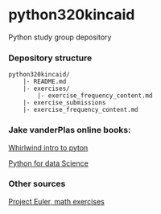 # python320kincaid
Python study group depository

### Depository structure
    python320kincaid/
        |- README.md
        |- exercises/
            |- exercise_frequency_content.md
        |- exercise_submissions
	    |- exercise_frequency_content.md

### Jake vanderPlas online books: 

[Whirlwind intro to pyton](https://github.com/jakevdp/WhirlwindTourOfPython)

[Python for data Science](https://jakevdp.github.io/PythonDataScienceHandbook/index.html)


### Other sources 

[Project Euler, math exercises](https://projecteuler.net/archives)
